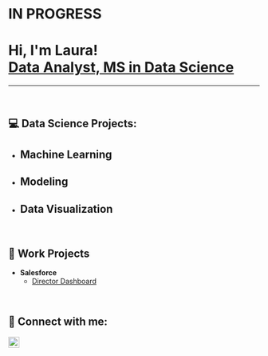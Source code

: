# IN PROGRESS


# Hi, I'm Laura! <br/> <a href="https://www.linkedin.com/in/laura-carbone-badalamenti/">Data Analyst, MS in Data Science</a>
***

<br/>

<h2>💻 Data Science Projects:</h2>

- <b>Machine Learning</b>
  - 
- <b>Modeling</b>
  - 
- <b>Data Visualization</b>
  - 

<br/>

<h2>📂 Work Projects</h2>

- <b>Salesforce</b>
  - [Director Dashboard](https://github.com/lcarbone11/Salesforce---Director_Dashboard/blob/main/README.md)

<br/>

<h2> 👋 Connect with me:</h2>

[<img align="left" alt="JoshMadakor | LinkedIn" width="22px" src="https://cdn.jsdelivr.net/npm/simple-icons@v3/icons/linkedin.svg" />][linkedin]

[gmail]: laura.carbone7119@gmail.com
[linkedin]: https://linkedin.com/in/laura-carbone-badalamenti
